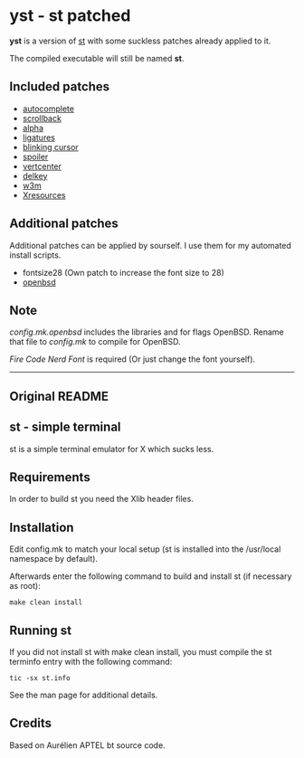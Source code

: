 # yst - st patched

**yst** is a version of [st](https://st.suckless.org/) with some suckless patches already applied to it.

The compiled executable will still be named **st**.

## Included patches

- [autocomplete](https://st.suckless.org/patches/autocomplete/)
- [scrollback](https://st.suckless.org/patches/scrollback/)
- [alpha](https://st.suckless.org/patches/alpha/)
- [ligatures](https://st.suckless.org/patches/ligatures/)
- [blinking cursor](https://st.suckless.org/patches/blinking_cursor/)
- [spoiler](https://st.suckless.org/patches/spoiler/)
- [vertcenter](https://st.suckless.org/patches/vertcenter/)
- [delkey](https://st.suckless.org/patches/delkey/)
- [w3m](https://st.suckless.org/patches/w3m/)
- [Xresources](https://st.suckless.org/patches/xresources/)

## Additional patches

Additional patches can be applied by sourself.
I use them for my automated install scripts.

- fontsize28 (Own patch to increase the font size to 28)
- [openbsd](https://st.suckless.org/patches/openbsd/)

## Note

*config.mk.openbsd* includes the libraries and for flags OpenBSD.
Rename that file to *config.mk* to compile for OpenBSD.

*Fire Code Nerd Font* is required (Or just change the font yourself).

------------

## Original README

st - simple terminal
--------------------
st is a simple terminal emulator for X which sucks less.


Requirements
------------
In order to build st you need the Xlib header files.


Installation
------------
Edit config.mk to match your local setup (st is installed into
the /usr/local namespace by default).

Afterwards enter the following command to build and install st (if
necessary as root):

    make clean install


Running st
----------
If you did not install st with make clean install, you must compile
the st terminfo entry with the following command:

    tic -sx st.info

See the man page for additional details.

Credits
-------
Based on Aurélien APTEL <aurelien dot aptel at gmail dot com> bt source code.


